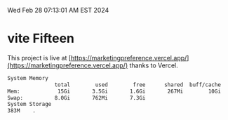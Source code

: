 Wed Feb 28 07:13:01 AM EST 2024

# vite Fifteen


This project is live at [https://marketingpreference.vercel.app/](https://marketingpreference.vercel.app/) thanks to Vercel.

```bash
System Memory
               total        used        free      shared  buff/cache   available
Mem:            15Gi       3.5Gi       1.6Gi       267Mi        10Gi        11Gi
Swap:          8.0Gi       762Mi       7.3Gi
System Storage
383M	.
```
